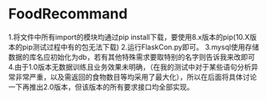 # FoodRecommand

1.将文件中所有import的模块均通过pip install下载，要使用8.x版本的pip(10.X版本的pip测试过程中有的包无法下载)
2.运行FlaskCon.py即可。
3.mysql使用存储数据的库名应初始化为db，若有其他特殊需求要取特别的名字则告诉我来改即可
4.由于1.0版本无数据训练且业务效果未明确，（在我的测试中对于某些语句分析异常非常严重，以及需返回的食物数目等均采用了最大化），所以在后面将具体讨论一下再推出2.0版本，但该版本的所有要求接口均全部实现。
